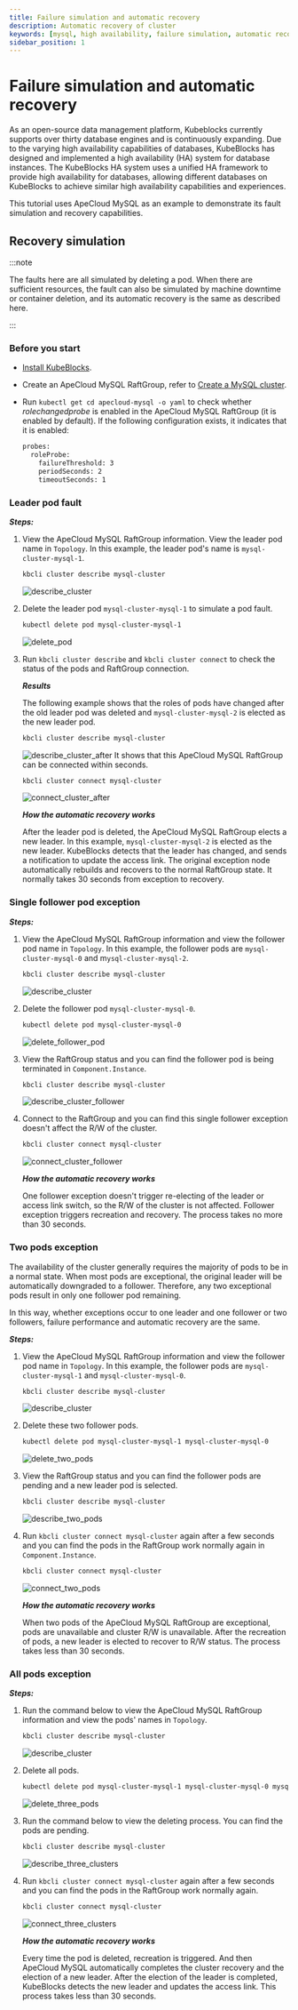```yaml
---
title: Failure simulation and automatic recovery
description: Automatic recovery of cluster
keywords: [mysql, high availability, failure simulation, automatic recovery]
sidebar_position: 1
---
```


# Failure simulation and automatic recovery

As an open-source data management platform, Kubeblocks currently supports over thirty database engines and is continuously expanding. Due to the varying high availability capabilities of databases, KubeBlocks has designed and implemented a high availability (HA) system for database instances. The KubeBlocks HA system uses a unified HA framework to provide high availability for databases, allowing different databases on KubeBlocks to achieve similar high availability capabilities and experiences.

This tutorial uses ApeCloud MySQL as an example to demonstrate its fault simulation and recovery capabilities.

## Recovery simulation

:::note

The faults here are all simulated by deleting a pod. When there are sufficient resources, the fault can also be simulated by machine downtime or container deletion, and its automatic recovery is the same as described here.

:::

### Before you start

* [Install KubeBlocks](./../../installation/install-with-kbcli/install-kubeblocks-with-kbcli.md).
* Create an ApeCloud MySQL RaftGroup, refer to [Create a MySQL cluster](./../cluster-management/create-and-connect-an-apecloud-mysql-cluster.md).
* Run `kubectl get cd apecloud-mysql -o yaml` to check whether _rolechangedprobe_ is enabled in the ApeCloud MySQL RaftGroup (it is enabled by default). If the following configuration exists, it indicates that it is enabled:

  ```bash
  probes:
    roleProbe:
      failureThreshold: 3
      periodSeconds: 2
      timeoutSeconds: 1
  ```

### Leader pod fault

***Steps:***

1. View the ApeCloud MySQL RaftGroup information. View the leader pod name in `Topology`. In this example, the leader pod's name is `mysql-cluster-mysql-1`.

    ```bash
    kbcli cluster describe mysql-cluster
    ```

    ![describe_cluster](./../../../img/failure_simulation_describe_cluster.png)
2. Delete the leader pod `mysql-cluster-mysql-1` to simulate a pod fault.

    ```bash
    kubectl delete pod mysql-cluster-mysql-1
    ```

    ![delete_pod](./../../../img/failure_simulation_delete_pod.png)
3. Run `kbcli cluster describe` and `kbcli cluster connect` to check the status of the pods and RaftGroup connection.

    ***Results***

    The following example shows that the roles of pods have changed after the old leader pod was deleted and `mysql-cluster-mysql-2` is elected as the new leader pod.

    ```bash
    kbcli cluster describe mysql-cluster
    ```

    ![describe_cluster_after](./../../../img/failure_simulation_describe_cluster_after.png)
    It shows that this ApeCloud MySQL RaftGroup can be connected within seconds.

    ```bash
    kbcli cluster connect mysql-cluster
    ```

    ![connect_cluster_after](./../../../img/failure_simulation_connect_cluster_after.png)

   ***How the automatic recovery works***

   After the leader pod is deleted, the ApeCloud MySQL RaftGroup elects a new leader. In this example, `mysql-cluster-mysql-2` is elected as the new leader. KubeBlocks detects that the leader has changed, and sends a notification to update the access link. The original exception node automatically rebuilds and recovers to the normal RaftGroup state. It normally takes 30 seconds from exception to recovery.

### Single follower pod exception

***Steps:***

1. View the ApeCloud MySQL RaftGroup information and view the follower pod name in `Topology`. In this example, the follower pods are `mysql-cluster-mysql-0` and m`ysql-cluster-mysql-2`.

    ```bash
    kbcli cluster describe mysql-cluster
    ```

    ![describe_cluster](./../../../img/failure_simulation_describe_cluster.png)
2. Delete the follower pod `mysql-cluster-mysql-0`.

    ```bash
    kubectl delete pod mysql-cluster-mysql-0
    ```

    ![delete_follower_pod](./../../../img/failure_simulation_delete_follower_pod.png)
3. View the RaftGroup status and you can find the follower pod is being terminated in `Component.Instance`.

    ```bash
    kbcli cluster describe mysql-cluster
    ```

    ![describe_cluster_follower](./../../../img/failure_simulation_describe_cluster_follower.png)
4. Connect to the RaftGroup and you can find this single follower exception doesn't affect the R/W of the cluster.

    ```bash
    kbcli cluster connect mysql-cluster
    ```

    ![connect_cluster_follower](./../../../img/failure_simulation_connect_cluster_follower.png)

   ***How the automatic recovery works***

   One follower exception doesn't trigger re-electing of the leader or access link switch, so the R/W of the cluster is not affected. Follower exception triggers recreation and recovery. The process takes no more than 30 seconds.

### Two pods exception

The availability of the cluster generally requires the majority of pods to be in a normal state. When most pods are exceptional, the original leader will be automatically downgraded to a follower. Therefore, any two exceptional pods result in only one follower pod remaining.

In this way, whether exceptions occur to one leader and one follower or two followers, failure performance and automatic recovery are the same.

***Steps:***

1. View the ApeCloud MySQL RaftGroup information and view the follower pod name in `Topology`. In this example, the follower pods are `mysql-cluster-mysql-1` and `mysql-cluster-mysql-0`.

    ```bash
    kbcli cluster describe mysql-cluster
    ```

    ![describe_cluster](./../../../img/failure_simulation_describe_cluster_2.png)
2. Delete these two follower pods.

    ```bash
    kubectl delete pod mysql-cluster-mysql-1 mysql-cluster-mysql-0
    ```

    ![delete_two_pods](./../../../img/failure_simulation_delete_two_pods.png)
3. View the RaftGroup status and you can find the follower pods are pending and a new leader pod is selected.

    ```bash
    kbcli cluster describe mysql-cluster
    ```

    ![describe_two_pods](./../../../img/failure_simulation_describe_two_pods.png)
4. Run `kbcli cluster connect mysql-cluster` again after a few seconds and you can find the pods in the RaftGroup work normally again in `Component.Instance`.

    ```bash
    kbcli cluster connect mysql-cluster
    ```

    ![connect_two_pods](./../../../img/failure_simulation_connect_two_pods.png)

   ***How the automatic recovery works***

   When two pods of the ApeCloud MySQL RaftGroup are exceptional, pods are unavailable and cluster R/W is unavailable. After the recreation of pods, a new leader is elected to recover to R/W status. The process takes less than 30 seconds.

### All pods exception

***Steps:***

1. Run the command below to view the ApeCloud MySQL RaftGroup information and view the pods' names in `Topology`.

    ```bash
    kbcli cluster describe mysql-cluster
    ```

    ![describe_cluster](./../../../img/failure_simulation_describe_cluster.png)
2. Delete all pods.

    ```bash
    kubectl delete pod mysql-cluster-mysql-1 mysql-cluster-mysql-0 mysql-cluster-mysql-2
    ```

    ![delete_three_pods](./../../../img/failure_simulation_delete_three_pods.png)
3. Run the command below to view the deleting process. You can find the pods are pending.

    ```bash
    kbcli cluster describe mysql-cluster
    ```

    ![describe_three_clusters](./../../../img/failure_simulation_describe_three_pods.png)
4. Run `kbcli cluster connect mysql-cluster` again after a few seconds and you can find the pods in the RaftGroup work normally again.

    ```bash
    kbcli cluster connect mysql-cluster
    ```

    ![connect_three_clusters](./../../../img/failure_simulation_connect_three_pods.png)

   ***How the automatic recovery works***

   Every time the pod is deleted, recreation is triggered. And then ApeCloud MySQL automatically completes the cluster recovery and the election of a new leader. After the election of the leader is completed, KubeBlocks detects the new leader and updates the access link. This process takes less than 30 seconds.
